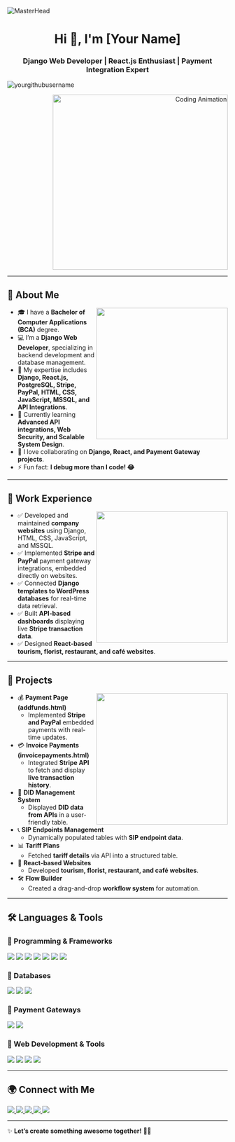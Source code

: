 ![MasterHead](https://raw.githubusercontent.com/yourgithubusername/yourgithubusername/main/banner.gif)

<h1 align="center">Hi 👋, I'm [Your Name]</h1>
<h3 align="center">Django Web Developer | React.js Enthusiast | Payment Integration Expert</h3>

<div align="center">
  <p align="left">
    <img src="https://komarev.com/ghpvc/?username=yourgithubusername&label=Profile%20views&color=0e75b6&style=flat" alt="yourgithubusername" />
  </p>
  <p align="right">
    <img src="https://media.giphy.com/media/qgQUggAC3Pfv687qPC/giphy.gif" width="400" alt="Coding Animation">
  </p>
</div>

---

## 🚀 About Me  
<img src="https://media.giphy.com/media/WFZvB7VIXBgiz3oDXE/giphy.gif" align="right" width="300">  

- 🎓 I have a **Bachelor of Computer Applications (BCA)** degree.  
- 💻 I’m a **Django Web Developer**, specializing in backend development and database management.  
- 🔭 My expertise includes **Django, React.js, PostgreSQL, Stripe, PayPal, HTML, CSS, JavaScript, MSSQL, and API Integrations**.  
- 🌱 Currently learning **Advanced API integrations, Web Security, and Scalable System Design**.  
- 👯 I love collaborating on **Django, React, and Payment Gateway projects**.  
- ⚡ Fun fact: **I debug more than I code! 😂**  

---

## 💼 Work Experience  
<img src="https://media.giphy.com/media/qgQUggAC3Pfv687qPC/giphy.gif" align="right" width="300">  

- ✅ Developed and maintained **company websites** using Django, HTML, CSS, JavaScript, and MSSQL.  
- ✅ Implemented **Stripe and PayPal** payment gateway integrations, embedded directly on websites.  
- ✅ Connected **Django templates to WordPress databases** for real-time data retrieval.  
- ✅ Built **API-based dashboards** displaying live **Stripe transaction data**.  
- ✅ Designed **React-based tourism, florist, restaurant, and café websites**.  

---

## 📌 Projects  
<img src="https://media.giphy.com/media/SWoSkN6DxTszqIKEqv/giphy.gif" align="right" width="300">  

- 💰 **Payment Page (addfunds.html)**
  - Implemented **Stripe and PayPal** embedded payments with real-time updates.
- 💳 **Invoice Payments (invoicepayments.html)**
  - Integrated **Stripe API** to fetch and display **live transaction history**.
- 🔄 **DID Management System**
  - Displayed **DID data from APIs** in a user-friendly table.
- 📞 **SIP Endpoints Management**
  - Dynamically populated tables with **SIP endpoint data**.
- 📊 **Tariff Plans**
  - Fetched **tariff details** via API into a structured table.
- 🎨 **React-based Websites**
  - Developed **tourism, florist, restaurant, and café websites**.
- 🛠 **Flow Builder**
  - Created a drag-and-drop **workflow system** for automation.

---

## 🛠 Languages & Tools  

### 🔹 Programming & Frameworks  
<p align="left">
  <img src="https://img.shields.io/badge/Python-%233776AB.svg?style=for-the-badge&logo=python&logoColor=white">
  <img src="https://img.shields.io/badge/Django-%23092E20.svg?style=for-the-badge&logo=django&logoColor=white">
  <img src="https://img.shields.io/badge/React-%2361DAFB.svg?style=for-the-badge&logo=react&logoColor=white">
  <img src="https://img.shields.io/badge/Node.js-%23339933.svg?style=for-the-badge&logo=node.js&logoColor=white">
  <img src="https://img.shields.io/badge/HTML5-%23E34F26.svg?style=for-the-badge&logo=html5&logoColor=white">
  <img src="https://img.shields.io/badge/CSS3-%231572B6.svg?style=for-the-badge&logo=css3&logoColor=white">
  <img src="https://img.shields.io/badge/JavaScript-%23F7DF1E.svg?style=for-the-badge&logo=javascript&logoColor=black">
</p>

### 🔹 Databases  
<p align="left">
  <img src="https://img.shields.io/badge/PostgreSQL-%23316192.svg?style=for-the-badge&logo=postgresql&logoColor=white">
  <img src="https://img.shields.io/badge/MSSQL-%23CC2927.svg?style=for-the-badge&logo=microsoft-sql-server&logoColor=white">
  <img src="https://img.shields.io/badge/MySQL-%234479A1.svg?style=for-the-badge&logo=mysql&logoColor=white">
</p>

### 🔹 Payment Gateways  
<p align="left">
  <img src="https://img.shields.io/badge/Stripe-%236F4CBB.svg?style=for-the-badge&logo=stripe&logoColor=white">
  <img src="https://img.shields.io/badge/PayPal-%23003A99.svg?style=for-the-badge&logo=paypal&logoColor=white">
</p>

### 🔹 Web Development & Tools  
<p align="left">
  <img src="https://img.shields.io/badge/Git-%23F05032.svg?style=for-the-badge&logo=git&logoColor=white">
  <img src="https://img.shields.io/badge/GitHub-%23181717.svg?style=for-the-badge&logo=github&logoColor=white">
  <img src="https://img.shields.io/badge/AWS-%23FF9900.svg?style=for-the-badge&logo=amazonaws&logoColor=white">
  <img src="https://img.shields.io/badge/Docker-%232496ED.svg?style=for-the-badge&logo=docker&logoColor=white">
</p>

---

## 🌍 Connect with Me  
<p align="left">
  <a href="https://linkedin.com/in/yourlinkedin" target="_blank">
    <img src="https://img.shields.io/badge/LinkedIn-%230077B5.svg?style=for-the-badge&logo=linkedin&logoColor=white">
  </a>
  <a href="https://twitter.com/yourtwitter" target="_blank">
    <img src="https://img.shields.io/badge/X-%23000000.svg?style=for-the-badge&logo=X&logoColor=white">
  </a>
  <a href="https://instagram.com/yourinstagram" target="_blank">
    <img src="https://img.shields.io/badge/Instagram-%23E4405F.svg?style=for-the-badge&logo=instagram&logoColor=white">
  </a>
  <a href="https://wa.me/yourwhatsappnumber" target="_blank">
    <img src="https://img.shields.io/badge/WhatsApp-%23025E3C.svg?style=for-the-badge&logo=whatsapp&logoColor=white">
  </a>
  <a href="mailto:youremail@example.com">
    <img src="https://img.shields.io/badge/Email-D14836.svg?style=for-the-badge&logo=gmail&logoColor=white">
  </a>
</p>

---

✨ **Let’s create something awesome together!** 🚀🔥
